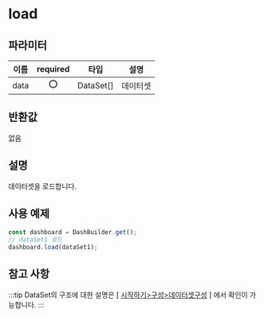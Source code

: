 # load

## 파라미터

| 이름 | required|타입   | 설명                      |
| ---- |:--: |------ | ------------------------- |
| data |⭕ |DataSet[] | 데이터셋 |

## 반환값

없음

## 설명

데이터셋을 로드합니다.

## 사용 예제

```javascript
const dashboard = DashBuilder.get();
// dataSet1 로드
dashboard.load(dataSet1);
```

## 참고 사항
:::tip
DataSet의 구조에 대한 설명은 \[ [시작하기>구성>데이터셋구성](../../../1.%20시작하기/4.%20구성/2.%20데이터셋%20구성.md) \] 에서 확인이 가능합니다.
:::